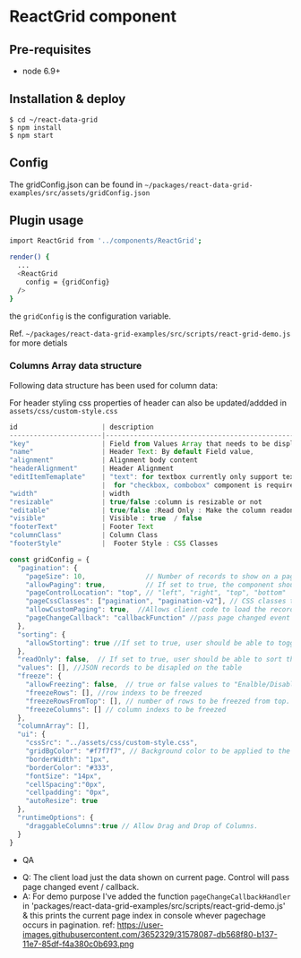 # ReactGrid component

## Pre-requisites
- node 6.9+

## Installation & deploy

```
$ cd ~/react-data-grid
$ npm install
$ npm start
```


## Config
The gridConfig.json can be found in `~/packages/react-data-grid-examples/src/assets/gridConfig.json`

## Plugin usage 

```sh
import ReactGrid from '../components/ReactGrid';

render() {
  ...
  <ReactGrid 
    config = {gridConfig}
  />
}
```

the `gridConfig` is the configuration variable.

Ref. `~/packages/react-data-grid-examples/src/scripts/react-grid-demo.js` for more detials


### Columns Array data structure
Following data structure has been used for column data:

For header styling css properties of header can also be updated/addded in `assets/css/custom-style.css`

```js
id                     | description                                            
-----------------------|--------------------------------------------------------
"key"                  | Field from Values Array that needs to be displayed     
"name"                 | Header Text: By default Field value,                   
"alignment"            | Alignment body content                                 
"headerAlignment"      | Header Alignment                                       
"editItemTemaplate"    | "text": for textbox currently only support text,       
                       |  for "checkbox, combobox" component is required to be build but that is out of scope. Ref: topcoder forum              
"width"                | width                                                  
"resizable"            | true/false :column is resizable or not                                       
"editable"             | true/false :Read Only : Make the column readonly                   
"visible"              | Visible : true  / false                                
"footerText"           | Footer Text                                            
"columnClass"          | Column Class                                           
"footerStyle"          |  Footer Style : CSS Classes                            

```

```js
const gridConfig = {
  "pagination": {
    "pageSize": 10,               // Number of records to show on a page
    "allowPaging": true,          // If set to true, the component should display pager controls otherwise displays all records
    "pageControlLocation": "top", // "left", "right", "top", "bottom"
    "pageCssClasses": ["pagination", "pagination-v2"], // CSS classes to be applied to pagination controls
    "allowCustomPaging": true,  //Allows client code to load the records per page. Client will set number of pages.
    "pageChangeCallback": "callbackFunction" //pass page changed event / callback.
  },
  "sorting": {
    "allowStorting": true //If set to true, user should be able to toggle sort by clicking on header
  },
  "readOnly": false,  // If set to true, user should be able to sort the grid by clicking on header, Clicking twice should toggle the sort.
  "values": [], //JSON records to be disapled on the table
  "freeze": {
    "allowFreezing": false,  // true or false values to "Enalble/Disable" freezing globally
    "freezeRows": [], //row indexs to be freezed
    "freezeRowsFromTop": [], // number of rows to be freezed from top. Set 0 to disable freezing
    "freezeColumns": [] // column indexs to be freezed
  },
  "columnArray": [],
  "ui": {
    "cssSrc": "../assets/css/custom-style.css",
    "gridBgColor": "#f7f7f7", // Background color to be applied to the ReactGrid.
    "borderWidth": "1px",
    "borderColor": "#333",
    "fontSize": "14px",
    "cellSpacing":"0px",
    "cellpadding": "0px",
    "autoResize": true
  },
  "runtimeOptions": {
    "draggableColumns":true // Allow Drag and Drop of Columns.
  }
}

```

* QA
- Q:  The client load just the data shown on current page. Control will pass page changed event / callback.
- A: For demo purpose I've added the function `pageChangeCallbackHandler` in 'packages/react-data-grid-examples/src/scripts/react-grid-demo.js' & this prints the current page index in console whever pagechage occurs in pagination. ref: https://user-images.githubusercontent.com/3652329/31578087-db568f80-b137-11e7-85df-f4a380c0b693.png

